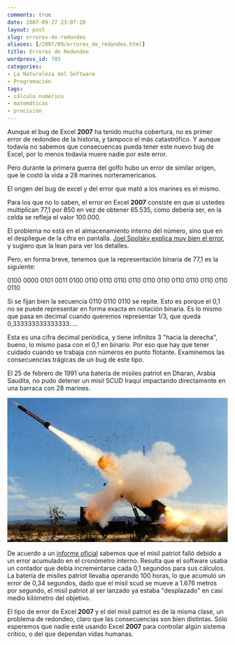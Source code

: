 ```yaml
---
comments: true
date: 2007-09-27 23:07:20
layout: post
slug: errores-de-redondeo
aliases: [/2007/09/errores_de_redondeo.html]
title: Errores de Redondeo
wordpress_id: 703
categories:
- La Naturaleza del Software
- Programación
tags:
- cálculo numérico
- matemáticas
- precisión
---
```


Aunque el bug de Excel **2007** ha tenido mucha cobertura, no es primer error de redondeo de la historia, y tampoco el más catastrófico. Y aunque todavía no sabemos que consecuencas pueda tener este nuevo bug de Excel, por lo menos todavía muere nadie por este error.

Pero durante la primera guerra del golfo hubo un error de similar origen, que le costó la vida a 28 marines norteramericanos.

El origen del bug de excel y del error que mató a los marines es el mismo.

Para los que no lo saben, el error en Excel **2007** consiste en que si ustedes multiplican 77,1 por 850 en vez de obtener 65.535, como debería ser, en la celda se refleja el valor 100.000.

El problema no está en el almacenamiento interno del número, sino que en el despliegue de la cifra en pantalla. [Joel Spolsky explica muy bien el error](http://www.joelonsoftware.com/items/2007/09/26b.html), y sugiero que la lean para ver los detalles.

Pero, en forma breve, tenemos que la representación binaria de 77,1 es la siguiente:

0100 0000 0101 0011 0100 0110 0110 0110
0110 0110 0110 0110 0110 0110 0110 0110

Si se fijan bien la secuencia 0110 0110 0110 se repite. Esto es porque el 0,1 no se puede representar en forma exacta en notación binaria. Es lo mismo que pasa en decimal cuando queremos representar 1/3, que queda 0,333333333333333.....

Esta es una cifra decimal periódica, y tiene infinitos 3 "hacia la derecha", bueno, lo mismo pasa con el 0,1 en binario. Por eso que hay que tener cuidado cuando se trabaja con números en punto flotante.
Examinemos las consecuencias trágicas de un bug de este tipo.

El 25 de febrero de 1991 una batería de misiles patriot en Dharan, Arabia Saudita, no pudo detener un misil SCUD Iraquí impactando directamente en una barraca con 28 marines.

![](patriot-photo1.jpg)

De acuerdo a un [informe oficial](http://www.fas.org/spp/starwars/gao/im92026.htm) sabemos que el misil patriot falló debido a un error acumulado en el cronómetro interno. Resulta que el software usaba un contador que debía incrementarse cada 0,1 segundos para sus cálculos. La batería de misiles patriot llevaba operando 100 horas, lo que acumuló un error de 0,34 segundos, dado que el misil scud se mueve a 1.676 metros por segundo, el misil patriot al ser lanzado ya estaba "desplazado" en casi medio kilómetro del objetivo.

El tipo de error de Excel **2007** y el del misil patriot es de la misma clase, un problema de redondeo, claro que las consecuencias son bien distintas. Sólo esperemos que nadie esté usando Excel **2007** para controlar algún sistema crítico, o del que dependan vidas humanas.
